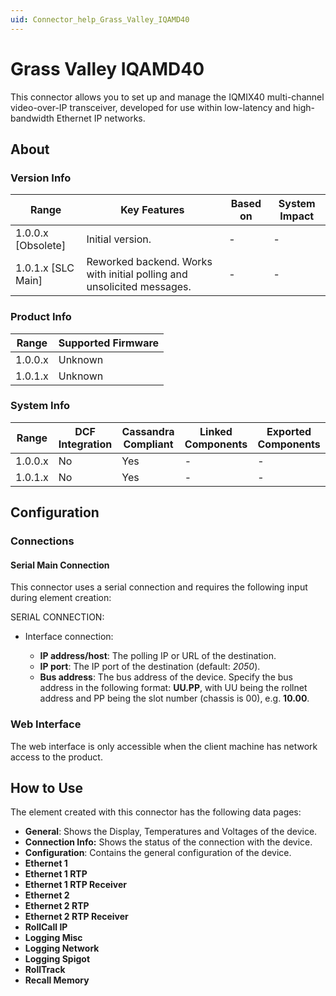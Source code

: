 ```yaml
---
uid: Connector_help_Grass_Valley_IQAMD40
---
```


# Grass Valley IQAMD40

This connector allows you to set up and manage the IQMIX40 multi-channel video-over-IP transceiver, developed for use within low-latency and high-bandwidth Ethernet IP networks.

## About

### Version Info

| **Range**            | **Key Features**                                                       | **Based on** | **System Impact** |
|----------------------|------------------------------------------------------------------------|--------------|-------------------|
| 1.0.0.x \[Obsolete\] | Initial version.                                                       | \-           | \-                |
| 1.0.1.x \[SLC Main\] | Reworked backend. Works with initial polling and unsolicited messages. | \-           | \-                |

### Product Info

| **Range** | **Supported Firmware** |
|-----------|------------------------|
| 1.0.0.x   | Unknown                |
| 1.0.1.x   | Unknown                |

### System Info

| **Range** | **DCF Integration** | **Cassandra Compliant** | **Linked Components** | **Exported Components** |
|-----------|---------------------|-------------------------|-----------------------|-------------------------|
| 1.0.0.x   | No                  | Yes                     | \-                    | \-                      |
| 1.0.1.x   | No                  | Yes                     | \-                    | \-                      |

## Configuration

### Connections

#### Serial Main Connection

This connector uses a serial connection and requires the following input during element creation:

SERIAL CONNECTION:

- Interface connection:

  - **IP address/host**: The polling IP or URL of the destination.
  - **IP port**: The IP port of the destination (default: *2050*).
  - **Bus address**: The bus address of the device. Specify the bus address in the following format: **UU.PP**, with UU being the rollnet address and PP being the slot number (chassis is 00), e.g. **10.00**.

### Web Interface

The web interface is only accessible when the client machine has network access to the product.

## How to Use

The element created with this connector has the following data pages:

- **General**: Shows the Display, Temperatures and Voltages of the device.
- **Connection Info:** Shows the status of the connection with the device.
- **Configuration**: Contains the general configuration of the device.
- **Ethernet 1**
- **Ethernet 1 RTP**
- **Ethernet 1 RTP Receiver**
- **Ethernet 2**
- **Ethernet 2 RTP**
- **Ethernet 2 RTP Receiver**
- **RollCall IP**
- **Logging Misc**
- **Logging Network**
- **Logging Spigot**
- **RollTrack**
- **Recall Memory**
